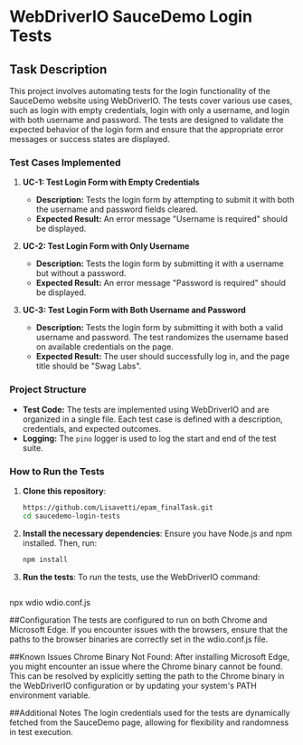 # WebDriverIO SauceDemo Login Tests

## Task Description

This project involves automating tests for the login functionality of the SauceDemo website using WebDriverIO. The tests cover various use cases, such as login with empty credentials, login with only a username, and login with both username and password. The tests are designed to validate the expected behavior of the login form and ensure that the appropriate error messages or success states are displayed.

### Test Cases Implemented

1. **UC-1: Test Login Form with Empty Credentials**
   - **Description:** Tests the login form by attempting to submit it with both the username and password fields cleared.
   - **Expected Result:** An error message "Username is required" should be displayed.

2. **UC-2: Test Login Form with Only Username**
   - **Description:** Tests the login form by submitting it with a username but without a password.
   - **Expected Result:** An error message "Password is required" should be displayed.

3. **UC-3: Test Login Form with Both Username and Password**
   - **Description:** Tests the login form by submitting it with both a valid username and password. The test randomizes the username based on available credentials on the page.
   - **Expected Result:** The user should successfully log in, and the page title should be "Swag Labs".

### Project Structure

- **Test Code:** The tests are implemented using WebDriverIO and are organized in a single file. Each test case is defined with a description, credentials, and expected outcomes.
- **Logging:** The `pino` logger is used to log the start and end of the test suite.

### How to Run the Tests

1. **Clone this repository**:
   ```bash
   https://github.com/Lisavetti/epam_finalTask.git
   cd saucedemo-login-tests
   
2. **Install the necessary dependencies**:
Ensure you have Node.js and npm installed. Then, run:
    ```bash
    npm install

3. **Run the tests**:
To run the tests, use the WebDriverIO command:
   ```bash
  npx wdio wdio.conf.js


##Configuration
The tests are configured to run on both Chrome and Microsoft Edge. If you encounter issues with the browsers, ensure that the paths to the browser binaries are correctly set in the wdio.conf.js file.

##Known Issues
Chrome Binary Not Found: After installing Microsoft Edge, you might encounter an issue where the Chrome binary cannot be found. This can be resolved by explicitly setting the path to the Chrome binary in the WebDriverIO configuration or by updating your system's PATH environment variable.

##Additional Notes
The login credentials used for the tests are dynamically fetched from the SauceDemo page, allowing for flexibility and randomness in test execution.
